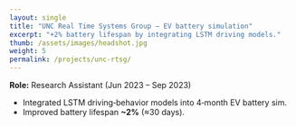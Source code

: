 ```yaml
---
layout: single
title: "UNC Real Time Systems Group — EV battery simulation"
excerpt: "+2% battery lifespan by integrating LSTM driving models."
thumb: /assets/images/headshot.jpg
weight: 5
permalink: /projects/unc-rtsg/
---
```


**Role:** Research Assistant (Jun 2023 – Sep 2023)

- Integrated LSTM driving‑behavior models into 4‑month EV battery sim.
- Improved battery lifespan **~2%** (≈30 days).
